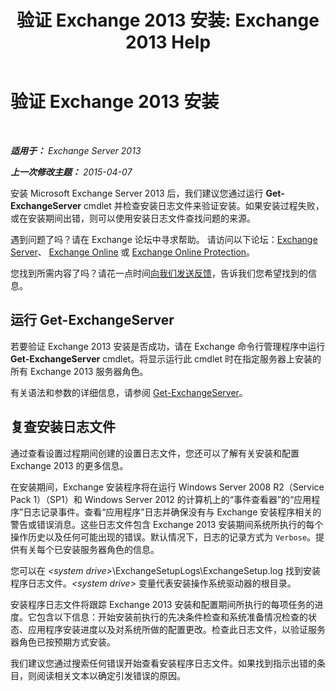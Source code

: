 ﻿---
title: '验证 Exchange 2013 安装: Exchange 2013 Help'
TOCTitle: 验证 Exchange 2013 安装
ms:assetid: fdd20a2a-c8c1-4d17-b813-3c05d88a4411
ms:mtpsurl: https://technet.microsoft.com/zh-cn/library/Bb125254(v=EXCHG.150)
ms:contentKeyID: 50492028
ms.date: 01/11/2018
mtps_version: v=EXCHG.150
ms.translationtype: HT
---

# 验证 Exchange 2013 安装

 

_**适用于：** Exchange Server 2013_

_**上一次修改主题：** 2015-04-07_

安装 Microsoft Exchange Server 2013 后，我们建议您通过运行 **Get-ExchangeServer** cmdlet 并检查安装日志文件来验证安装。如果安装过程失败，或在安装期间出错，则可以使用安装日志文件查找问题的来源。

遇到问题了吗？请在 Exchange 论坛中寻求帮助。 请访问以下论坛：[Exchange Server](https://go.microsoft.com/fwlink/p/?linkid=60612)、 [Exchange Online](https://go.microsoft.com/fwlink/p/?linkid=267542) 或 [Exchange Online Protection](https://go.microsoft.com/fwlink/p/?linkid=285351)。

您找到所需内容了吗？请花一点时间[向我们发送反馈](mailto:exsetuphelpfeedback@microsoft.com?subject=exchange%202013%20setup%20help%20feedbac)，告诉我们您希望找到的信息。

## 运行 Get-ExchangeServer

若要验证 Exchange 2013 安装是否成功，请在 Exchange 命令行管理程序中运行 **Get-ExchangeServer** cmdlet。将显示运行此 cmdlet 时在指定服务器上安装的所有 Exchange 2013 服务器角色。

有关语法和参数的详细信息，请参阅 [Get-ExchangeServer](https://technet.microsoft.com/zh-cn/library/bb123873\(v=exchg.150\))。

## 复查安装日志文件

通过查看设置过程期间创建的设置日志文件，您还可以了解有关安装和配置 Exchange 2013 的更多信息。

在安装期间，Exchange 安装程序将在运行 Windows Server 2008 R2（Service Pack 1）（SP1）和 Windows Server 2012 的计算机上的“事件查看器”的“应用程序”日志记录事件。查看“应用程序”日志并确保没有与 Exchange 安装程序相关的警告或错误消息。这些日志文件包含 Exchange 2013 安装期间系统所执行的每个操作历史以及任何可能出现的错误。默认情况下，日志的记录方式为 `Verbose`。提供有关每个已安装服务器角色的信息。

您可以在 *\<system drive\>*\\ExchangeSetupLogs\\ExchangeSetup.log 找到安装程序日志文件。*\<system drive\>* 变量代表安装操作系统驱动器的根目录。

安装程序日志文件将跟踪 Exchange 2013 安装和配置期间所执行的每项任务的进度。它包含以下信息：开始安装前执行的先决条件检查和系统准备情况检查的状态、应用程序安装进度以及对系统所做的配置更改。检查此日志文件，以验证服务器角色已按预期方式安装。

我们建议您通过搜索任何错误开始查看安装程序日志文件。如果找到指示出错的条目，则阅读相关文本以确定引发错误的原因。


